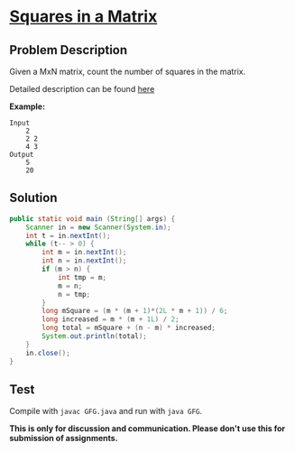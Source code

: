 # [Squares in a Matrix][title]

## Problem Description

Given a MxN matrix, count the number of squares in the matrix.

Detailed description can be found [here][title]

**Example:**

```
Input
	2
    2 2
    4 3
Output
	5
    20
```

## Solution

```java
public static void main (String[] args) {
    Scanner in = new Scanner(System.in);
    int t = in.nextInt();
    while (t-- > 0) {
        int m = in.nextInt();
        int n = in.nextInt();
        if (m > n) {
            int tmp = m;
            m = n;
            n = tmp;
        }
        long mSquare = (m * (m + 1)*(2L * m + 1)) / 6;
        long increased = m * (m + 1L) / 2;
        long total = mSquare + (n - m) * increased;
        System.out.println(total);
    }
    in.close();
}
```

## Test

Compile with `javac GFG.java` and run with `java GFG`.


**This is only for discussion and communication. Please don't use this for submission of assignments.**

[title]: https://practice.geeksforgeeks.org/problems/squares-in-a-matrix/0/